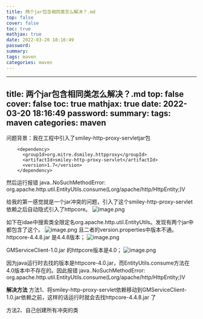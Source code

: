 ```yaml
---
title: 两个jar包含相同类怎么解决？.md
top: false
cover: false
toc: true
mathjax: true
date: 2022-03-20 18:16:49
password:
summary:
tags: maven
categories: maven
---
```

---
title: 两个jar包含相同类怎么解决？.md
top: false
cover: false
toc: true
mathjax: true
date: 2022-03-20 18:16:49
password:
summary:
tags: maven
categories: maven
---
问题背景：我在工程中引入了smiley-http-proxy-servletjar包
~~~
    <dependency>
      <groupId>org.mitre.dsmiley.httpproxy</groupId>
      <artifactId>smiley-http-proxy-servlet</artifactId>
      <version>1.7</version>
    </dependency>
~~~

然后运行报错 java..NoSuchMethodError: org.apache.http.util.EntityUtils.consume(Lorg/apache/http/HttpEntity;)V

给我的第一感觉就是一个jar冲突的问题，引入了这个smiley-http-proxy-servlet依赖之后自动隐式引入了httpcore。
![image.png](https://upload-images.jianshu.io/upload_images/13965490-f0b381419218466e.png?imageMogr2/auto-orient/strip%7CimageView2/2/w/1240)


如下在idae中搜索类全限定名org.apache.http.util.EntityUtils。发现有两个jar中都包含了这个。
![image.png](https://upload-images.jianshu.io/upload_images/13965490-4f2c57971e105800.png?imageMogr2/auto-orient/strip%7CimageView2/2/w/1240)
且二者的version.properties中版本不通。
httpcore-4.4.8.jar 是4.4.8版本；
![image.png](https://upload-images.jianshu.io/upload_images/13965490-d2429c319d283106.png?imageMogr2/auto-orient/strip%7CimageView2/2/w/1240)

GMServiceClient-1.0.jar 的httpcore版本是4.0；
![image.png](https://upload-images.jianshu.io/upload_images/13965490-ebdd1c007ac66746.png?imageMogr2/auto-orient/strip%7CimageView2/2/w/1240)

因为java运行时去找的版本是httpcore-4.0.jar，而EntityUtils.consume方法在4.0版本中不存在的。因此报错 java..NoSuchMethodError: org.apache.http.util.EntityUtils.consume(Lorg/apache/http/HttpEntity;)V

**解决方法**
方法1、将smiley-http-proxy-servlet依赖移动到GMServiceClient-1.0.jar依赖之前，这样的话运行时就会去找httpcore-4.4.8.jar 了

方法2、自己创建所有冲突的类





